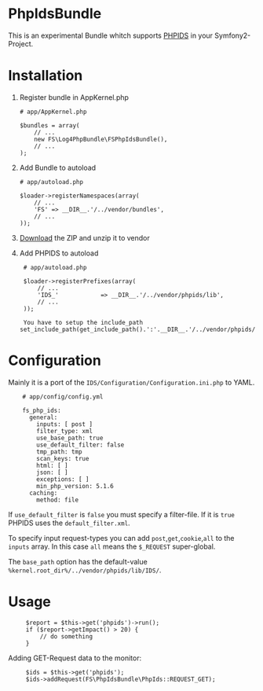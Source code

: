 PhpIdsBundle
============

This is an experimental Bundle whitch supports [PHPIDS] in your Symfony2-Project.


Installation
============

1.  Register bundle in AppKernel.php

        # app/AppKernel.php

        $bundles = array(
            // ...
            new FS\Log4PhpBundle\FSPhpIdsBundle(),
            // ...
        );

2.  Add Bundle to autoload

        # app/autoload.php

        $loader->registerNamespaces(array(
            // ...
            'FS' => __DIR__.'/../vendor/bundles',
            // ...
        ));

3. [Download] the ZIP and unzip it to vendor

4. Add PHPIDS to autoload

        # app/autoload.php

        $loader->registerPrefixes(array(
            // ...
            'IDS_'            => __DIR__.'/../vendor/phpids/lib',
            // ...
        ));
		
		You have to setup the include_path set_include_path(get_include_path().':'.__DIR__.'/../vendor/phpids/lib');

Configuration
=============

Mainly it is a port of the `IDS/Configuration/Configuration.ini.php` to YAML.

        # app/config/config.yml

        fs_php_ids:
          general:
            inputs: [ post ]
            filter_type: xml
            use_base_path: true
            use_default_filter: false
            tmp_path: tmp
            scan_keys: true
            html: [ ]
            json: [ ]
            exceptions: [ ]
            min_php_version: 5.1.6
          caching:
            method: file


If `use_default_filter` is `false` you must specify a filter-file. If it is `true` PHPIDS uses the `default_filter.xml`.

To specify input request-types you can add `post`,`get`,`cookie`,`all` to the `inputs` array. In this case `all` means the `$_REQUEST` super-global.

The `base_path` option has the default-value `%kernel.root_dir%/../vendor/phpids/lib/IDS/`. 

Usage
=====
         $report = $this->get('phpids')->run();
         if ($report->getImpact() > 20) {
             // do something 
         }
         
Adding GET-Request data to the monitor:

         $ids = $this->get('phpids');
         $ids->addRequest(FS\PhpIdsBundle\PhpIds::REQUEST_GET);

[PHPIDS]: https://phpids.org/
[Download]: https://phpids.org/files/phpids-0.7.zip
